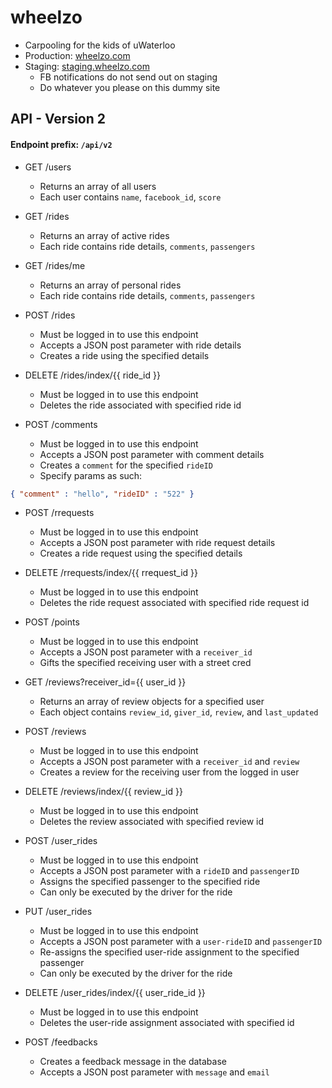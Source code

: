 wheelzo
========
- Carpooling for the kids of uWaterloo
- Production: [wheelzo.com](https://wheelzo.com)
- Staging: [staging.wheelzo.com](http://staging.wheelzo.com)
    - FB notifications do not send out on staging
    - Do whatever you please on this dummy site

## API - Version 2 
#### Endpoint prefix: `/api/v2`

- GET /users
    - Returns an array of all users
    - Each user contains `name`, `facebook_id`, `score`
    
- GET /rides
    - Returns an array of active rides
    - Each ride contains ride details, `comments`, `passengers`
    
- GET /rides/me
    - Returns an array of personal rides
    - Each ride contains ride details, `comments`, `passengers`
    
- POST /rides
    - Must be logged in to use this endpoint
    - Accepts a JSON post parameter with ride details
    - Creates a ride using the specified details
    
- DELETE /rides/index/{{ ride_id }}
    - Must be logged in to use this endpoint
    - Deletes the ride associated with specified ride id
    
- POST /comments
    - Must be logged in to use this endpoint
    - Accepts a JSON post parameter with comment details
    - Creates a `comment` for the specified `rideID`
    - Specify params as such:
```json
{ "comment" : "hello", "rideID" : "522" }
```


- POST /rrequests
    - Must be logged in to use this endpoint
    - Accepts a JSON post parameter with ride request details
    - Creates a ride request using the specified details

- DELETE /rrequests/index/{{ rrequest_id }}
    - Must be logged in to use this endpoint
    - Deletes the ride request associated with specified ride request id

- POST /points
    - Must be logged in to use this endpoint
    - Accepts a JSON post parameter with a `receiver_id`
    - Gifts the specified receiving user with a street cred

- GET /reviews?receiver_id={{ user_id }}
    - Returns an array of review objects for a specified user
    - Each object contains `review_id`, `giver_id`, `review`, and `last_updated`

- POST /reviews
    - Must be logged in to use this endpoint
    - Accepts a JSON post parameter with a `receiver_id` and `review`
    - Creates a review for the receiving user from the logged in user

- DELETE /reviews/index/{{ review_id }}
    - Must be logged in to use this endpoint
    - Deletes the review associated with specified review id

- POST /user_rides
    - Must be logged in to use this endpoint
    - Accepts a JSON post parameter with a `rideID` and `passengerID`
    - Assigns the specified passenger to the specified ride
    - Can only be executed by the driver for the ride

- PUT /user_rides
    - Must be logged in to use this endpoint
    - Accepts a JSON post parameter with a `user-rideID` and `passengerID`
    - Re-assigns the specified user-ride assignment to the specified passenger
    - Can only be executed by the driver for the ride

- DELETE /user_rides/index/{{ user_ride_id }}
    - Must be logged in to use this endpoint
    - Deletes the user-ride assignment associated with specified id

- POST /feedbacks
    - Creates a feedback message in the database
    - Accepts a JSON post parameter with `message` and `email`
